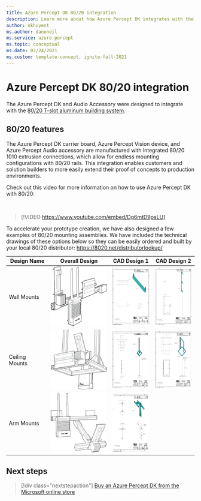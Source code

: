 ```yaml
---
title: Azure Percept DK 80/20 integration
description: Learn more about how Azure Percept DK integrates with the 80/20 railing system.
author: nkhuyent
ms.author: danoneil
ms.service: azure-percept
ms.topic: conceptual
ms.date: 03/24/2021
ms.custom: template-concept, ignite-fall-2021
---
```


# Azure Percept DK 80/20 integration

The Azure Percept DK and Audio Accessory were designed to integrate with the [80/20 T-slot aluminum building system](https://8020.net/).

## 80/20 features

The Azure Percept DK carrier board, Azure Percept Vision device, and Azure Percept Audio accessory are manufactured with integrated 80/20 1010 extrusion connections, which allow for endless mounting configurations with 80/20 rails. This integration enables customers and solution builders to more easily extend their proof of concepts to production environments.

Check out this video for more information on how to use Azure Percept DK with 80/20:

</br>

> [!VIDEO https://www.youtube.com/embed/Dg6mtD9psLU]  


To accelerate your prototype creation, we have also designed a few examples of 80/20 mounting assemblies. 
We have included the technical drawings of these options below so they can be easily ordered and built by
your local 80/20 distributor: https://8020.net/distributorlookup/


| Design Name  | Overall Design    | CAD Design  1  | CAD Design 2  |
|--------------|-----------|------------|------------|
| Wall Mounts| <img src="./media/overview-8020-integration-images/Wall-Mount.png" width="150" alt="wall mount image" height="160" title="Wall Mount Image">  | [ <img src="./media/overview-8020-integration-images/Azure-Percept-8020-Horizontal-Wall-Mount-mini.png"  alt="horizontal wall mount image" width="100" height="160" title="Horizontal Wall Mount Image"> ](./media/overview-8020-integration-images/Azure-Percept-8020-Horizontal-Wall-Mount.png#lightbox) | [ <img src="./media/overview-8020-integration-images/Azure-Percept-8020-Vertical-Wall-Mount-mini.png"  alt=" vertical wall mount image" width="100" height="160" title="Vertical Wall Mount Image">](./media/overview-8020-integration-images/Azure-Percept-8020-Vertical-Wall-Mount.png#lightbox)|
|Ceiling Mounts| <img src="./media/overview-8020-integration-images/Ceiling-Mount.png"  alt="ceiling mount image" width="150" height="160" title="Ceiling Mount Image"> | [ <img src="./media/overview-8020-integration-images/Azure-Percept-8020-Ceiling-Mount-Small-mini.png"  alt="ceiling mount small image" width="100" height="160" title="Ceiling Mount Small Image"> ](./media/overview-8020-integration-images/Azure-Percept-8020-Ceiling-Mount-Small.png#lightbox) | [ <img src="./media/overview-8020-integration-images/Azure-Percept-8020-Ceiling-Mount-Large-mini.png"  alt="ceiling large mount image" width="100" height="160" title="Ceiling Mount Large Image"> ](./media/overview-8020-integration-images/Azure-Percept-8020-Ceiling-Mount-Large.png#lightbox) |
| Arm Mounts      |<img src="./media/overview-8020-integration-images/Arm-Mount.png"   alt="arm example mount image" width="150" height="160" title="Arm Mount Image"> |[ <img src="./media/overview-8020-integration-images/Azure-Percept-8020-Clamp-Bracket-mini.png"  alt="clamp bracket image" width="100"  height="160" title="Clamp Bracket Image">  ](./media/overview-8020-integration-images/Azure-Percept-8020-Clamp-Bracket.png#lightbox)      |        |


## Next steps

> [!div class="nextstepaction"]
> [Buy an Azure Percept DK from the Microsoft online store](https://go.microsoft.com/fwlink/p/?LinkId=2155270)
